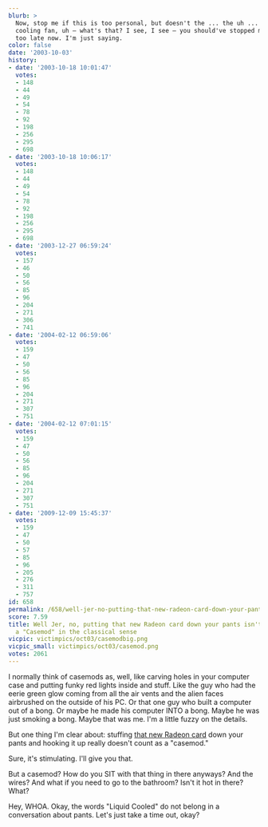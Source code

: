 ```yaml
---
blurb: >
  Now, stop me if this is too personal, but doesn't the ... the uh ... doesn't the
  cooling fan, uh — what's that? I see, I see — you should've stopped me. No, no,
  too late now. I'm just saying.
color: false
date: '2003-10-03'
history:
- date: '2003-10-18 10:01:47'
  votes:
  - 148
  - 44
  - 49
  - 54
  - 78
  - 92
  - 198
  - 256
  - 295
  - 698
- date: '2003-10-18 10:06:17'
  votes:
  - 148
  - 44
  - 49
  - 54
  - 78
  - 92
  - 198
  - 256
  - 295
  - 698
- date: '2003-12-27 06:59:24'
  votes:
  - 157
  - 46
  - 50
  - 56
  - 85
  - 96
  - 204
  - 271
  - 306
  - 741
- date: '2004-02-12 06:59:06'
  votes:
  - 159
  - 47
  - 50
  - 56
  - 85
  - 96
  - 204
  - 271
  - 307
  - 751
- date: '2004-02-12 07:01:15'
  votes:
  - 159
  - 47
  - 50
  - 56
  - 85
  - 96
  - 204
  - 271
  - 307
  - 751
- date: '2009-12-09 15:45:37'
  votes:
  - 159
  - 47
  - 50
  - 57
  - 85
  - 96
  - 205
  - 276
  - 311
  - 757
id: 658
permalink: /658/well-jer-no-putting-that-new-radeon-card-down-your-pants-isnt-what-id-consider-a-casemod-in-the-classical-sense/
score: 7.59
title: Well Jer, no, putting that new Radeon card down your pants isn't what I'd consider
  a "Casemod" in the classical sense
vicpic: victimpics/oct03/casemodbig.png
vicpic_small: victimpics/oct03/casemod.png
votes: 2061
---
```


I normally think of casemods as, well, like carving holes in your
computer case and putting funky red lights inside and stuff. Like the
guy who had the eerie green glow coming from all the air vents and the
alien faces airbrushed on the outside of his PC. Or that one guy who
built a computer out of a bong. Or maybe he made his computer INTO a
bong. Maybe he was just smoking a bong. Maybe that was me. I'm a little
fuzzy on the details.

But one thing I'm clear about: stuffing [that new Radeon
card](https://web.archive.org/web/20031003000000/http://www.gamespy.com/hardware/october03/radeon/)
down your pants and hooking it up really doesn't count as a "casemod."

Sure, it's stimulating. I'll give you that.

But a casemod? How do you SIT with that thing in there anyways? And the
wires? And what if you need to go to the bathroom? Isn't it hot in
there? What?

Hey, WHOA. Okay, the words "Liquid Cooled" do not belong in a
conversation about pants. Let's just take a time out, okay?